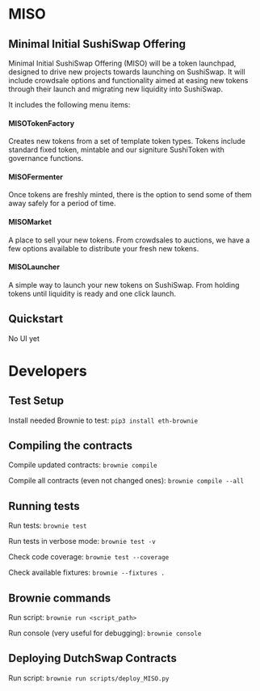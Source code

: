 # MISO

## Minimal Initial SushiSwap Offering

Minimal Initial SushiSwap Offering (MISO) will be a token launchpad, designed to drive new projects towards launching on SushiSwap. It will include crowdsale options and functionality aimed at easing new tokens through their launch and migrating new liquidity into SushiSwap.

It includes the following menu items:

#### MISOTokenFactory
Creates new tokens from a set of template token types. Tokens include standard fixed token, mintable and our signiture SushiToken with governance functions. 

#### MISOFermenter
Once tokens are freshly minted, there is the option to send some of them away safely for a period of time. 

#### MISOMarket
A place to sell your new tokens. From crowdsales to auctions, we have a few options available to distribute your fresh new tokens.

#### MISOLauncher
A simple way to launch your new tokens on SushiSwap. From holding tokens until liquidity is ready and one click launch.


## Quickstart

No UI yet

# Developers

##  Test Setup 

Install needed Brownie to test: `pip3 install eth-brownie`

## Compiling the contracts

Compile updated contracts: `brownie compile`

Compile all contracts (even not changed ones): `brownie compile --all`

## Running tests

Run tests: `brownie test`

Run tests in verbose mode: `brownie test -v`

Check code coverage: `brownie test --coverage`

Check available fixtures: `brownie --fixtures .`


## Brownie commands

Run script: `brownie run <script_path>`

Run console (very useful for debugging): `brownie console`

## Deploying DutchSwap Contracts 

Run script: `brownie run scripts/deploy_MISO.py`
